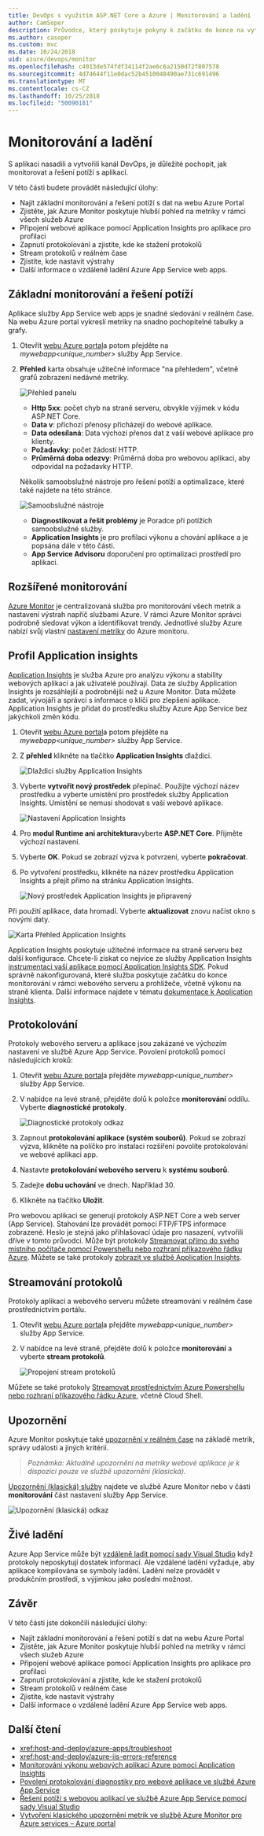 ```yaml
---
title: DevOps s využitím ASP.NET Core a Azure | Monitorování a ladění
author: CamSoper
description: Průvodce, který poskytuje pokyny k začátku do konce na vytváření procesních toků pro DevOps pro aplikace ASP.NET Core hostované v Azure.
ms.author: casoper
ms.custom: mvc
ms.date: 10/24/2018
uid: azure/devops/monitor
ms.openlocfilehash: c4013de574fdf34114f2ae6c6a2150d72f807578
ms.sourcegitcommit: 4d74644f11e0dac52b4510048490ae731c691496
ms.translationtype: MT
ms.contentlocale: cs-CZ
ms.lasthandoff: 10/25/2018
ms.locfileid: "50090181"
---
```

# <a name="monitor-and-debug"></a>Monitorování a ladění

S aplikaci nasadili a vytvořili kanál DevOps, je důležité pochopit, jak monitorovat a řešení potíží s aplikací.

V této části budete provádět následující úlohy:

* Najít základní monitorování a řešení potíží s dat na webu Azure Portal
* Zjistěte, jak Azure Monitor poskytuje hlubší pohled na metriky v rámci všech služeb Azure
* Připojení webové aplikace pomocí Application Insights pro aplikace pro profilaci
* Zapnutí protokolování a zjistíte, kde ke stažení protokolů
* Stream protokolů v reálném čase
* Zjistíte, kde nastavit výstrahy
* Další informace o vzdálené ladění Azure App Service web apps.

## <a name="basic-monitoring-and-troubleshooting"></a>Základní monitorování a řešení potíží

Aplikace služby App Service web apps je snadné sledování v reálném čase. Na webu Azure portal vykreslí metriky na snadno pochopitelné tabulky a grafy.

1. Otevřít [webu Azure portal](https://portal.azure.com)a potom přejděte na *mywebapp\<unique_number\>*  služby App Service.

1. **Přehled** karta obsahuje užitečné informace "na přehledem", včetně grafů zobrazení nedávné metriky.

    ![Přehled panelu](./media/monitoring/overview.png)

    * **Http 5xx**: počet chyb na straně serveru, obvykle výjimek v kódu ASP.NET Core.
    * **Data v**: příchozí přenosy přicházejí do webové aplikace.
    * **Data odesílaná**: Data výchozí přenos dat z vaší webové aplikace pro klienty.
    * **Požadavky**: počet žádostí HTTP.
    * **Průměrná doba odezvy**: Průměrná doba pro webovou aplikaci, aby odpovídal na požadavky HTTP.

    Několik samoobslužné nástroje pro řešení potíží a optimalizace, které také najdete na této stránce.

    ![Samoobslužné nástroje](./media/monitoring/wizards.png)

    * **Diagnostikovat a řešit problémy** je Poradce při potížích samoobslužné služby.
    * **Application Insights** je pro profilaci výkonu a chování aplikace a je popsána dále v této části.
    * **App Service Advisoru** doporučení pro optimalizaci prostředí pro aplikaci.

## <a name="advanced-monitoring"></a>Rozšířené monitorování

[Azure Monitor](/azure/monitoring-and-diagnostics/) je centralizovaná služba pro monitorování všech metrik a nastavení výstrah napříč službami Azure. V rámci Azure Monitor správci podrobně sledovat výkon a identifikovat trendy. Jednotlivé služby Azure nabízí svůj vlastní [nastavení metriky](/azure/monitoring-and-diagnostics/monitoring-supported-metrics#microsoftwebsites-excluding-functions) do Azure monitoru.

## <a name="profile-with-application-insights"></a>Profil Application insights

[Application Insights](/azure/application-insights/app-insights-overview) je služba Azure pro analýzu výkonu a stability webových aplikací a jak uživatelé používají. Data ze služby Application Insights je rozsáhlejší a podrobnější než u Azure Monitor. Data můžete zadat, vývojáři a správci s informace o klíči pro zlepšení aplikace. Application Insights je přidat do prostředku služby Azure App Service bez jakýchkoli změn kódu.

1. Otevřít [webu Azure portal](https://portal.azure.com)a potom přejděte na *mywebapp\<unique_number\>*  služby App Service.
1. Z **přehled** klikněte na tlačítko **Application Insights** dlaždici.

    ![Dlaždici služby Application Insights](./media/monitoring/app-insights.png)

1. Vyberte **vytvořit nový prostředek** přepínač. Použijte výchozí název prostředku a vyberte umístění pro prostředek služby Application Insights. Umístění se nemusí shodovat s vaší webové aplikace.

    ![Nastavení Application Insights](./media/monitoring/new-app-insights.png)

1. Pro **modul Runtime ani architektura**vyberte **ASP.NET Core**. Přijměte výchozí nastavení.
1. Vyberte **OK**. Pokud se zobrazí výzva k potvrzení, vyberte **pokračovat**.
1. Po vytvoření prostředku, klikněte na název prostředku Application Insights a přejít přímo na stránku Application Insights.

    ![Nový prostředek Application Insights je připravený](./media/monitoring/new-app-insights-done.png)

Při použití aplikace, data hromadí. Vyberte **aktualizovat** znovu načíst okno s novými daty.

![Karta Přehled Application Insights](./media/monitoring/app-insights-overview.png)

Application Insights poskytuje užitečné informace na straně serveru bez další konfigurace. Chcete-li získat co nejvíce ze služby Application Insights [instrumentaci vaší aplikace pomocí Application Insights SDK](/azure/application-insights/app-insights-asp-net-core). Pokud správně nakonfigurovaná, které služba poskytuje začátku do konce monitorování v rámci webového serveru a prohlížeče, včetně výkonu na straně klienta. Další informace najdete v tématu [dokumentace k Application Insights](/azure/application-insights/app-insights-overview).

## <a name="logging"></a>Protokolování

Protokoly webového serveru a aplikace jsou zakázané ve výchozím nastavení ve službě Azure App Service. Povolení protokolů pomocí následujících kroků:

1. Otevřít [webu Azure portal](https://portal.azure.com)a přejděte *mywebapp\<unique_number\>*  služby App Service.
1. V nabídce na levé straně, přejděte dolů k položce **monitorování** oddílu. Vyberte **diagnostické protokoly**.

    ![Diagnostické protokoly odkaz](./media/monitoring/logging.png)

1. Zapnout **protokolování aplikace (systém souborů)**. Pokud se zobrazí výzva, klikněte na políčko pro instalaci rozšíření povolíte protokolování ve webové aplikaci app.
1. Nastavte **protokolování webového serveru** k **systému souborů**.
1. Zadejte **dobu uchování** ve dnech. Například 30.
1. Klikněte na tlačítko **Uložit**.

Pro webovou aplikaci se generují protokoly ASP.NET Core a web server (App Service). Stahování lze provádět pomocí FTP/FTPS informace zobrazené. Heslo je stejná jako přihlašovací údaje pro nasazení, vytvořili dříve v tomto průvodci. Může být protokoly [Streamovat přímo do svého místního počítače pomocí Powershellu nebo rozhraní příkazového řádku Azure](/azure/app-service/web-sites-enable-diagnostic-log#download). Můžete se také protokoly [zobrazit ve službě Application Insights](/azure/app-service/web-sites-enable-diagnostic-log#how-to-view-logs-in-application-insights).

## <a name="log-streaming"></a>Streamování protokolů

Protokoly aplikací a webového serveru můžete streamování v reálném čase prostřednictvím portálu.

1. Otevřít [webu Azure portal](https://portal.azure.com)a přejděte *mywebapp\<unique_number\>*  služby App Service.
1. V nabídce na levé straně, přejděte dolů k položce **monitorování** a vyberte **stream protokolů**.

    ![Propojení stream protokolů](./media/monitoring/log-stream.png)

Můžete se také protokoly [Streamovat prostřednictvím Azure Powershellu nebo rozhraní příkazového řádku Azure](/azure/app-service/web-sites-enable-diagnostic-log#streamlogs), včetně Cloud Shell.

## <a name="alerts"></a>Upozornění

Azure Monitor poskytuje také [upozornění v reálném čase](/azure/monitoring-and-diagnostics/insights-alerts-portal) na základě metrik, správy událostí a jiných kritérií.

> *Poznámka: Aktuálně upozornění na metriky webové aplikace je k dispozici pouze ve službě upozornění (klasická).*

[Upozornění (klasická) služby](/azure/monitoring-and-diagnostics/monitor-quick-resource-metric-alert-portal) najdete ve službě Azure Monitor nebo v části **monitorování** část nastavení služby App Service.

![Upozornění (klasická) odkaz](./media/monitoring/alerts.png)

## <a name="live-debugging"></a>Živé ladění

Azure App Service může být [vzdáleně ladit pomocí sady Visual Studio](/azure/app-service/web-sites-dotnet-troubleshoot-visual-studio#remotedebug) když protokoly neposkytují dostatek informací. Ale vzdálené ladění vyžaduje, aby aplikace kompilována se symboly ladění. Ladění nelze provádět v produkčním prostředí, s výjimkou jako poslední možnost.

## <a name="conclusion"></a>Závěr

V této části jste dokončili následující úlohy:

* Najít základní monitorování a řešení potíží s dat na webu Azure Portal
* Zjistěte, jak Azure Monitor poskytuje hlubší pohled na metriky v rámci všech služeb Azure
* Připojení webové aplikace pomocí Application Insights pro aplikace pro profilaci
* Zapnutí protokolování a zjistíte, kde ke stažení protokolů
* Stream protokolů v reálném čase
* Zjistíte, kde nastavit výstrahy
* Další informace o vzdálené ladění Azure App Service web apps.

## <a name="additional-reading"></a>Další čtení

* <xref:host-and-deploy/azure-apps/troubleshoot>
* <xref:host-and-deploy/azure-iis-errors-reference>
* [Monitorování výkonu webových aplikací Azure pomocí Application Insights](/azure/application-insights/app-insights-azure-web-apps)
* [Povolení protokolování diagnostiky pro webové aplikace ve službě Azure App Service](/azure/app-service/web-sites-enable-diagnostic-log)
* [Řešení potíží s webovou aplikací ve službě Azure App Service pomocí sady Visual Studio](/azure/app-service/web-sites-dotnet-troubleshoot-visual-studio)
* [Vytvoření klasického upozornění metrik ve službě Azure Monitor pro Azure services – Azure portal](/azure/monitoring-and-diagnostics/insights-alerts-portal)
